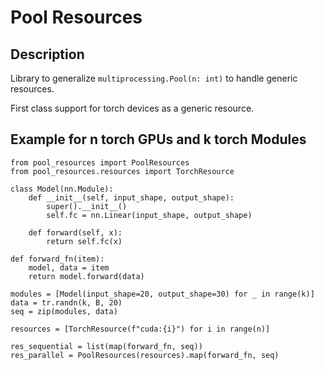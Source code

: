 # Pool Resources

## Description
Library to generalize `multiprocessing.Pool(n: int)` to handle generic resources.

First class support for torch devices as a generic resource.

## Example for n torch GPUs and k torch Modules

```
from pool_resources import PoolResources
from pool_resources.resources import TorchResource

class Model(nn.Module):
    def __init__(self, input_shape, output_shape):
        super().__init__()
        self.fc = nn.Linear(input_shape, output_shape)

    def forward(self, x):
        return self.fc(x)

def forward_fn(item):
    model, data = item
    return model.forward(data)

modules = [Model(input_shape=20, output_shape=30) for _ in range(k)]
data = tr.randn(k, B, 20)
seq = zip(modules, data)

resources = [TorchResource(f"cuda:{i}") for i in range(n)]

res_sequential = list(map(forward_fn, seq))
res_parallel = PoolResources(resources).map(forward_fn, seq)


```